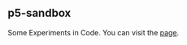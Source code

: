 ## p5-sandbox

Some Experiments in Code. You can visit the [page](https://dersenn.github.io/p5-sandbox/).
 
